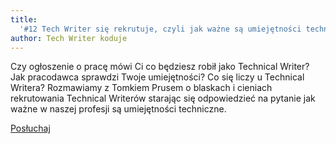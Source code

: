```yaml
---
title:
  '#12 Tech Writer się rekrutuje, czyli jak ważne są umiejętności techniczne'
author: Tech Writer koduje
---
```


Czy ogłoszenie o pracę mówi Ci co będziesz robił jako Technical Writer? Jak
pracodawca sprawdzi Twoje umiejętności? Co się liczy u Technical Writera?
Rozmawiamy z Tomkiem Prusem o blaskach i cieniach rekrutowania Technical
Writerów starając się odpowiedzieć na pytanie jak ważne w naszej profesji są
umiejętności techniczne.

<a class="listenButton pixelButton" href="https://anchor.fm/docdeveloper/episodes/12-Tech-Writer-si-rekrutuje--czyli-jak-wane-s-umiejtnoci-techniczne-ea9vra/a-a1b5e9o" target="_blank" rel="noopener noreferrer">Posłuchaj</a>
